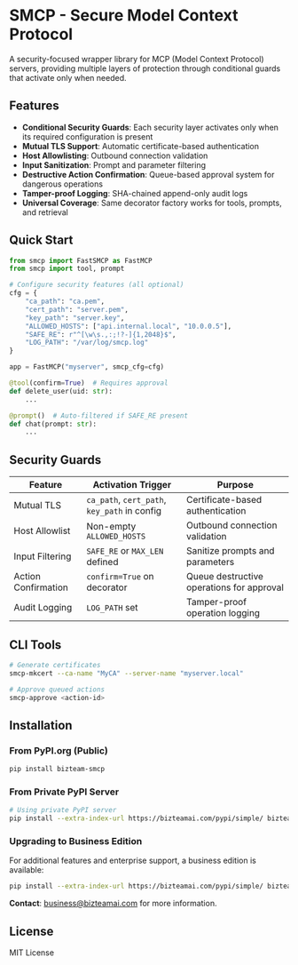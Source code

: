 # SMCP - Secure Model Context Protocol

A security-focused wrapper library for MCP (Model Context Protocol) servers, providing multiple layers of protection through conditional guards that activate only when needed.

## Features

- **Conditional Security Guards**: Each security layer activates only when its required configuration is present
- **Mutual TLS Support**: Automatic certificate-based authentication
- **Host Allowlisting**: Outbound connection validation
- **Input Sanitization**: Prompt and parameter filtering
- **Destructive Action Confirmation**: Queue-based approval system for dangerous operations
- **Tamper-proof Logging**: SHA-chained append-only audit logs
- **Universal Coverage**: Same decorator factory works for tools, prompts, and retrieval

## Quick Start

```python
from smcp import FastSMCP as FastMCP
from smcp import tool, prompt

# Configure security features (all optional)
cfg = {
    "ca_path": "ca.pem",
    "cert_path": "server.pem", 
    "key_path": "server.key",
    "ALLOWED_HOSTS": ["api.internal.local", "10.0.0.5"],
    "SAFE_RE": r"^[\w\s.,:;!?-]{1,2048}$",
    "LOG_PATH": "/var/log/smcp.log"
}

app = FastMCP("myserver", smcp_cfg=cfg)

@tool(confirm=True)  # Requires approval
def delete_user(uid: str):
    ...

@prompt()  # Auto-filtered if SAFE_RE present
def chat(prompt: str):
    ...
```

## Security Guards

| Feature | Activation Trigger | Purpose |
|---------|-------------------|---------|
| Mutual TLS | `ca_path`, `cert_path`, `key_path` in config | Certificate-based authentication |
| Host Allowlist | Non-empty `ALLOWED_HOSTS` | Outbound connection validation |
| Input Filtering | `SAFE_RE` or `MAX_LEN` defined | Sanitize prompts and parameters |
| Action Confirmation | `confirm=True` on decorator | Queue destructive operations for approval |
| Audit Logging | `LOG_PATH` set | Tamper-proof operation logging |

## CLI Tools

```bash
# Generate certificates
smcp-mkcert --ca-name "MyCA" --server-name "myserver.local"

# Approve queued actions  
smcp-approve <action-id>
```

## Installation

### From PyPI.org (Public)

```bash
pip install bizteam-smcp
```

### From Private PyPI Server

```bash
# Using private PyPI server
pip install --extra-index-url https://bizteamai.com/pypi/simple/ bizteam-smcp
```

### Upgrading to Business Edition

For additional features and enterprise support, a business edition is available:

```bash
pip install --extra-index-url https://bizteamai.com/pypi/simple/ bizteam-smcp-biz
```

**Contact**: [business@bizteamai.com](mailto:business@bizteamai.com) for more information.

## License

MIT License
